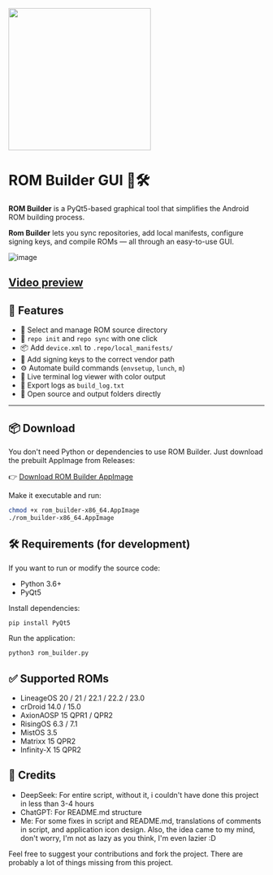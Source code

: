 [<img src="https://github.com/user-attachments/assets/13b4be04-5607-43cd-b905-23bbb0f36221" width="280"/>](image.png)

# ROM Builder GUI 🧱🛠️

**ROM Builder** is a PyQt5-based graphical tool that simplifies the Android ROM building process.  

**Rom Builder** lets you sync repositories, add local manifests, configure signing keys, and compile ROMs — all through an easy-to-use GUI.

![image](https://github.com/user-attachments/assets/91062123-f34f-4065-af63-a62e452c1023)

[Video preview](https://t.me/munch_chat/64288)
---

## 🚀 Features

- 📂 Select and manage ROM source directory
- 🔁 `repo init` and `repo sync` with one click
- 📦 Add `device.xml` to `.repo/local_manifests/`
- 🔐 Add signing keys to the correct vendor path
- ⚙️ Automate build commands (`envsetup`, `lunch`, `m`)
- 📄 Live terminal log viewer with color output
- 🧾 Export logs as `build_log.txt`
- 📁 Open source and output folders directly

---


## 📦 Download
You don't need Python or dependencies to use ROM Builder.
Just download the prebuilt AppImage from Releases:

👉 [Download ROM Builder AppImage](https://github.com/Efeisot/pyqt-aosp-rom-builder/releases/download/v1.1/ROM_Builder-x86_64.AppImage)

Make it executable and run:

```bash
chmod +x rom_builder-x86_64.AppImage
./rom_builder-x86_64.AppImage
```

## 🛠️ Requirements (for development)

If you want to run or modify the source code:

- Python 3.6+
- PyQt5

Install dependencies:

```bash
pip install PyQt5
```
Run the application:
```bash
python3 rom_builder.py
```

## ✅ Supported ROMs
- LineageOS 20 / 21 / 22.1 / 22.2 / 23.0
- crDroid 14.0 / 15.0
- AxionAOSP 15 QPR1 / QPR2
- RisingOS 6.3 / 7.1
- MistOS 3.5
- Matrixx 15 QPR2
- Infinity-X 15 QPR2

## 🧱 Credits
- DeepSeek: For entire script, without it, i couldn't have done this project in less than 3-4 hours
- ChatGPT: For README.md structure
- Me: For some fixes in script and README.md, translations of comments in script, and application icon design. Also, the idea came to my mind, don't worry, I'm not as lazy as you think, I'm even lazier :D

Feel free to suggest your contributions and fork the project. There are probably a lot of things missing from this project.
